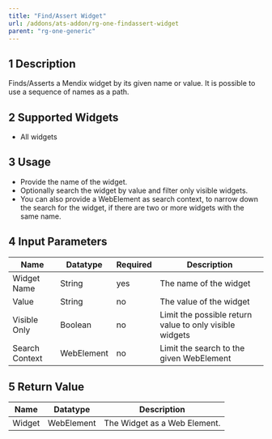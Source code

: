 ```yaml
---
title: "Find/Assert Widget"
url: /addons/ats-addon/rg-one-findassert-widget
parent: "rg-one-generic"
---
```


## 1 Description

Finds/Asserts a Mendix widget by its given name or value.
It is possible to use a sequence of names as a path.

## 2 Supported Widgets

 + All widgets

## 3 Usage

* Provide the name of the widget.
* Optionally search the widget by value and filter only visible widgets.
* You can also provide a WebElement as search context, to narrow down the search for the widget, if there are two or more widgets with the same name.

## 4 Input Parameters

Name | Datatype | Required | Description
--- | --- | --- | ---
Widget Name | String | yes | The name of the widget
Value | String |no | The value of the widget
Visible Only | Boolean | no | Limit the possible return value to only visible widgets
Search Context | WebElement | no | Limit the search to the given WebElement

## 5 Return Value

Name | Datatype | Description
--- | --- | ---
Widget | WebElement | The Widget as a Web Element.
